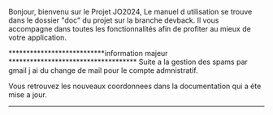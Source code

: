 Bonjour, bienvenu sur le Projet JO2024,
Le manuel d utilisation se trouve dans le dossier "doc" du projet sur la branche devback.
Il vous accompagne dans toutes les fonctionnalités afin de profiter au mieux de votre application.


***************************information majeur ************************************
Suite a la gestion des spams par gmail j ai du change de mail pour le compte admnistratif.

Vous retrouvez les nouveaux coordonnees dans la documentation qui a éte mise a jour.

*********************************************************************************
